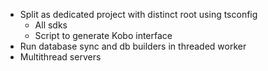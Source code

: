- Split as dedicated project with distinct root using tsconfig
    - All sdks
    - Script to generate Kobo interface
- Run database sync and db builders in threaded worker
- Multithread servers